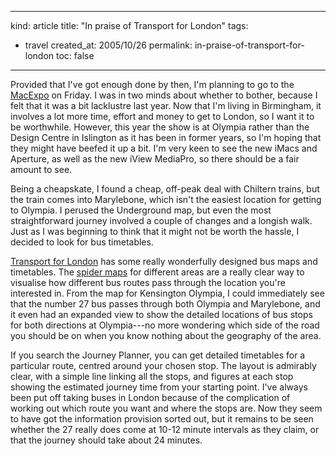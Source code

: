 -----
kind: article
title: "In praise of Transport for London"
tags:
- travel
created_at: 2005/10/26
permalink: in-praise-of-transport-for-london
toc: false
-----

<p>Provided that I've got enough done by then, I'm planning to go to the <a href="http://www.mac-expo.co.uk/">MacExpo</a> on Friday. I was in two minds about whether to bother, because I felt that it was a bit lacklustre last year. Now that I'm living in Birmingham, it involves a lot more time, effort and money to get to London, so I want it to be worthwhile. However, this year the show is at Olympia rather than the Design Centre in Islington as it has been in former years, so I'm hoping that they might have beefed it up a bit. I'm very keen to see the new iMacs and Aperture, as well as the new iView MediaPro, so there should be a fair amount to see.</p>

<p>Being a cheapskate, I found a cheap, off-peak deal with Chiltern trains, but the train comes into Marylebone, which isn't the easiest location for getting to Olympia. I perused the Underground map, but even the most straightforward journey involved a couple of changes and a longish walk. Just as I was beginning to think that it might not be worth the hassle, I decided to look for bus timetables.</p>

<p><a href="http://www.tfl.gov.uk/tfl/">Transport for London</a> has some really wonderfully designed bus maps and timetables. The <a href="http://www.tfl.gov.uk/buses/spiders/">spider maps</a> for different areas are a really clear way to visualise how different bus routes pass through the location you're interested in. From the map for Kensington Olympia, I could immediately see that the number 27 bus passes through both Olympia and Marylebone, and it even had an expanded view to show the detailed locations of bus stops for both directions at Olympia---no more wondering which side of the road you should be on when you know nothing about the geography of the area.</p>

<p>If you search the Journey Planner, you can get detailed timetables for a particular route, centred around your chosen stop. The layout is admirably clear, with a simple line linking all the stops, and figures at each stop showing the estimated journey time from your starting point. I've always been put off taking buses in London because of the complication of working out which route you want and where the stops are. Now they seem to have got the information provision sorted out, but it remains to be seen whether the 27 really does come at 10-12 minute intervals as they claim, or that the journey should take about 24 minutes.</p>



